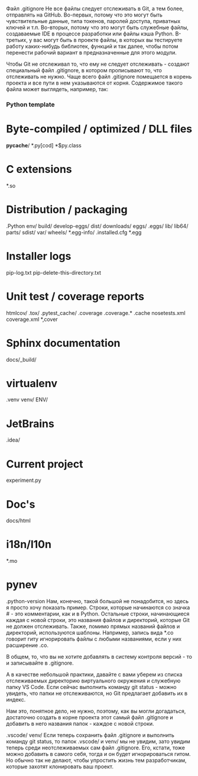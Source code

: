 Файл .gitignore
Не все файлы следует отслеживать в Git, а тем более, отправлять на GitHub. Во-первых, потому что это могут быть чувствительные данные, типа токенов, паролей доступа, приватных ключей и т.п. Во-вторых, потому что это могут быть служебные файлы, создаваемые IDE в процессе разработки или файлы кэша Python. В-третьих, у вас могут быть в проекте файлы, в которых вы тестируете работу каких-нибудь библиотек, функций и так далее, чтобы потом перенести рабочий вариант в предназначенные для этого модули.

Чтобы Git не отслеживал то, что ему не следует отслеживать - создают специальный файл .gitignore, в котором прописывают то, что отслеживать не нужно. Чаще всего файл .gitignore помещается в корень проекта и все пути в нем указываются от корня. Содержимое такого файла может выглядеть, например, так:

### Python template
# Byte-compiled / optimized / DLL files
__pycache__/
*.py[cod]
*$py.class

# C extensions
*.so

# Distribution / packaging
.Python
env/
build/
develop-eggs/
dist/
downloads/
eggs/
.eggs/
lib/
lib64/
parts/
sdist/
var/
wheels/
*.egg-info/
.installed.cfg
*.egg

# Installer logs
pip-log.txt
pip-delete-this-directory.txt

# Unit test / coverage reports
htmlcov/
.tox/
.pytest_cache/
.coverage
.coverage.*
.cache
nosetests.xml
coverage.xml
*,cover

# Sphinx documentation
docs/_build/

# virtualenv
.venv
venv/
ENV/

# JetBrains
.idea/

# Current project
experiment.py

# Doc's
docs/html

# i18n/l10n
*.mo

# pynev
.python-version
Нам, конечно, такой большой не понадобится, но здесь я просто хочу показать пример. Строки, которые начинаются со значка # - это комментарии, как и в Python. Остальные строки, начинающиеся каждая с новой строки, это названия файлов и директорий, которые Git не должен отслеживать. Также, помимо прямых названий файлов и директорий, используются шаблоны. Например, запись вида *.co говорит гиту игнорировать файлы с любыми названиями, если у них расширение .co.

В общем, то, что вы не хотите добавлять в систему контроля версий - то и записывайте в .gitignore.

А в качестве небольшой практики, давайте с вами уберем из списка отслеживаемых директорию виртуального окружения и служебную папку VS Code. Если сейчас выполнить команду git status - можно увидеть, что папки не отслеживаются, но Git предлагает добавить их в индекс.



Нам это, понятное дело, не нужно, поэтому, как вы могли догадаться, достаточно создать в корне проекта этот самый файл .gitignore и добавить в него названия папок - каждое с новой строки.

.vscode/
venv/
Если теперь сохранить файл .gitignore и выполнить команду git status, то папок .vscode/ и venv/ мы не увидим, зато увидим теперь среди неотслеживаемых сам файл .gitignore. Его, кстати, тоже можно добавить в самого себя, тогда и он будет игнорироваться гитом. Но обычно так не делают, чтобы упростить жизнь тем разработчикам, которые захотят клонировать ваш проект.
